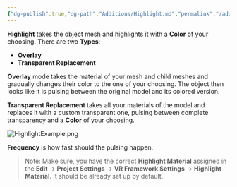 ```yaml
---
{"dg-publish":true,"dg-path":"Additions/Highlight.md","permalink":"/additions/highlight/","noteIcon":""}
---
```


**Highlight** takes the object mesh and highlights it with a **Color** of your choosing. 
There are two **Types**: 
- **Overlay**
- **Transparent Replacement**

**Overlay** mode takes the material of your mesh and child meshes and gradually changes their color to the one of your choosing. The object then looks like it is pulsing between the original model and its colored version.

**Transparent Replacement** takes all your materials of the model and replaces it with a custom transparent one, pulsing between complete transparency and a **Color** of your choosing. 

![HighlightExample.png](/img/user/img/Examples/HighlightExample.png)

**Frequency** is how fast should the pulsing happen.

>Note: Make sure, you have the correct **Highlight Material** assigned in the **Edit** → **Project Settings** → **VR Framework Settings** → **Highlight Material**. It should be already set up by default.